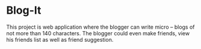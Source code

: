 Blog-It
=======

This project is web application where the blogger can write micro – blogs of not more than 140 characters. The blogger could even make friends, view his friends list as well as friend suggestion. 
